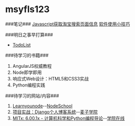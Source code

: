 msyfls123
===

###笔记###
[Javascript获取淘宝搜索页面信息](Spider)
[软件使用小技巧](Tips)

###明日之事早打算###

- [TodoList](TodoList)

###待学习的书籍###
1. AngularJS权威教程
2. Node即学即用
3. 响应式Web设计：HTML5和CSS3实战
4. Python编程实践

###待学习的网站/内容###
1. [Learnyounode](https://github.com/workshopper/learnyounode)--[NodeSchool](http://nodeschool.io/)
2. [项目实战：Django个人博客系统](http://www.maiziedu.com/course/others/309-6051/)--[麦子学院](www.maiziedu.com/)
3. [MITx: 6.00.1x - 计算机科学和Python编程导论](http://www.xuetangx.com/courses/course-v1:MITx+6_00_1x+2015_T1/info)--[学院在线](http://www.xuetangx.com/)
